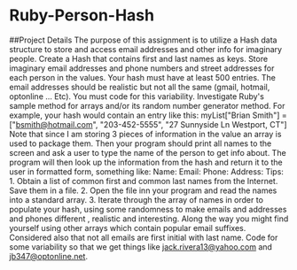 # Ruby-Person-Hash


##Project Details
The purpose of this assignment is to utilize a Hash data structure to store and access email addresses and other info for imaginary people. Create a Hash that contains first and last names as keys. Store imaginary email addresses and phone numbers and street addresses for each person in the values. Your hash must have at least 500 entries. The email addresses should be realistic but not all the same (gmail, hotmail, optonline ... Etc). You must code for this variability. Investigate Ruby's sample method for arrays and/or its random number generator method. For example, your hash would contain an entry like this: myList["Brian Smith"] = ["bsmith@hotmail.com", "203-452-5555", "27 Sunnyside Ln Westport, CT"] Note that since I am storing 3 pieces of information in the value an array is used to package them. Then your program should print all names to the screen and ask a user to type the name of the person to get info about. The program will then look up the information from the hash and return it to the user in formatted form, something like: Name: Email: Phone: Address: Tips: 1. Obtain a list of common first and common last names from the Internet. Save them in a file. 2. Open the file inn your program and read the names into a standard array. 3. Iterate through the array of names in order to populate your hash, using some randomness to make emails and addresses and phones different , realistic and interesting. Along the way you might find yourself using other arrays which contain popular email suffixes. Considered also that not all emails are first initial with last name. Code for some variability so that we get things like jack.rivera13@yahoo.com and jb347@optonline.net.
